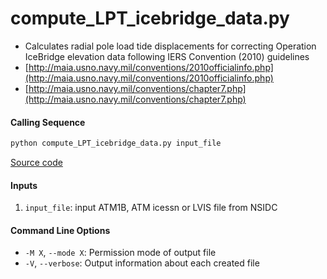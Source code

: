 compute_LPT_icebridge_data.py
=============================

- Calculates radial pole load tide displacements for correcting Operation IceBridge elevation data following IERS Convention (2010) guidelines
- [http://maia.usno.navy.mil/conventions/2010officialinfo.php](http://maia.usno.navy.mil/conventions/2010officialinfo.php)
- [http://maia.usno.navy.mil/conventions/chapter7.php](http://maia.usno.navy.mil/conventions/chapter7.php)

#### Calling Sequence
```bash
python compute_LPT_icebridge_data.py input_file
```
[Source code](https://github.com/tsutterley/pyTMD/blob/main/scripts/compute_LPT_icebridge_data.py)

#### Inputs
1. `input_file`: input ATM1B, ATM icessn or LVIS file from NSIDC

#### Command Line Options
- `-M X`, `--mode X`: Permission mode of output file
- `-V`, `--verbose`: Output information about each created file
